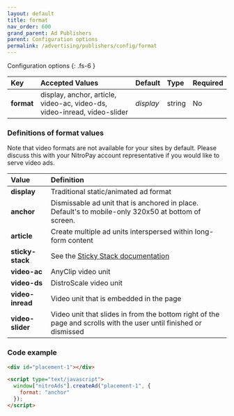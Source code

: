 ```yaml
---
layout: default
title: format
nav_order: 600
grand_parent: Ad Publishers
parent: Configuration options
permalink: /advertising/publishers/config/format
---
```


Configuration options
{: .fs-6 }

| Key        | Accepted Values                                                          | Default   | Type   | Required |
| :--------- | :----------------------------------------------------------------------- | :-------- | :----- | :------- |
| **format** | display, anchor, article, video-ac, video-ds, video-inread, video-slider | _display_ | string | No       |

### Definitions of format values

Note that video formats are not available for your sites by default. Please discuss this with your NitroPay account representative if you would like to serve video ads.

| Value            | Definition                                                                                                        |
| :--------------- | :---------------------------------------------------------------------------------------------------------------- |
| **display**      | Traditional static/animated ad format                                                                             |
| **anchor**       | Dismissable ad unit that is anchored in place. Default's to mobile-only 320x50 at bottom of screen.               |
| **article**      | Create multiple ad units interspersed within long-form content                                                    |
| **sticky-stack** | See the [Sticky Stack documentation](/advertising/publishers/sticky-stack)                                        |
| **video-ac**     | AnyClip video unit                                                                                                |
| **video-ds**     | DistroScale video unit                                                                                            |
| **video-inread** | Video unit that is embedded in the page                                                                           |
| **video-slider** | Video unit that slides in from the bottom right of the page and scrolls with the user until finished or dismissed |

### Code example

```html
<div id="placement-1"></div>

<script type="text/javascript">
  window["nitroAds"].createAd("placement-1", {
    format: "anchor"
  });
</script>
```
